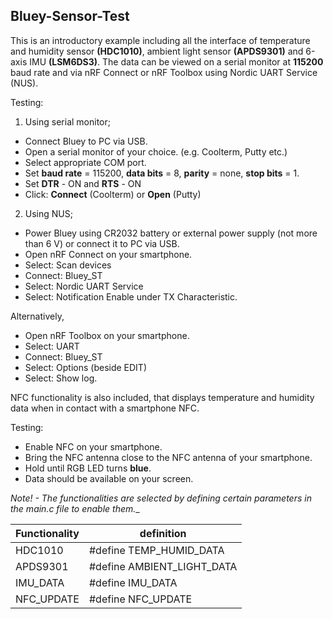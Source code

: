 ## Bluey-Sensor-Test

This is an introductory example including all the interface of temperature and humidity sensor **(HDC1010)**, ambient light sensor **(APDS9301)** and 6-axis IMU **(LSM6DS3)**. The data can be viewed on a serial monitor at **115200** baud rate and via nRF Connect or nRF Toolbox using Nordic UART Service (NUS).

Testing:

1. Using serial monitor;

  * Connect Bluey to PC via USB.
  * Open a serial monitor of your choice. (e.g. Coolterm, Putty etc.)
  * Select appropriate COM port.
  * Set __baud rate__ = 115200, __data bits__ = 8, __parity__ = none, __stop bits__ = 1.
  * Set __DTR__ - ON and __RTS__ - ON
  * Click: **Connect** (Coolterm) or **Open** (Putty)

2. Using NUS;

  * Power Bluey using CR2032 battery or external power supply (not more than 6 V) or connect it to PC via USB.
  * Open nRF Connect on your smartphone.
  * Select: Scan devices
  * Connect: Bluey_ST
  * Select: Nordic UART Service
  * Select: Notification Enable under TX Characteristic.

Alternatively,

  * Open nRF Toolbox on your smartphone.
  * Select: UART
  * Connect: Bluey_ST
  * Select: Options (beside EDIT)
  * Select: Show log.

NFC functionality is also included, that displays temperature and humidity data when in contact with a smartphone NFC.

Testing:

  * Enable NFC on your smartphone.
  * Bring the NFC antenna close to the NFC antenna of your smartphone.
  * Hold until RGB LED turns **blue**.
  * Data should be available on your screen.

_Note! - The functionalities are selected by defining certain parameters in the main.c file to enable them.__

Functionality   |         definition
--------------- | ------------------
HDC1010         |         #define TEMP_HUMID_DATA
APDS9301        |         #define AMBIENT_LIGHT_DATA
IMU_DATA        |         #define IMU_DATA
NFC_UPDATE      |         #define NFC_UPDATE
